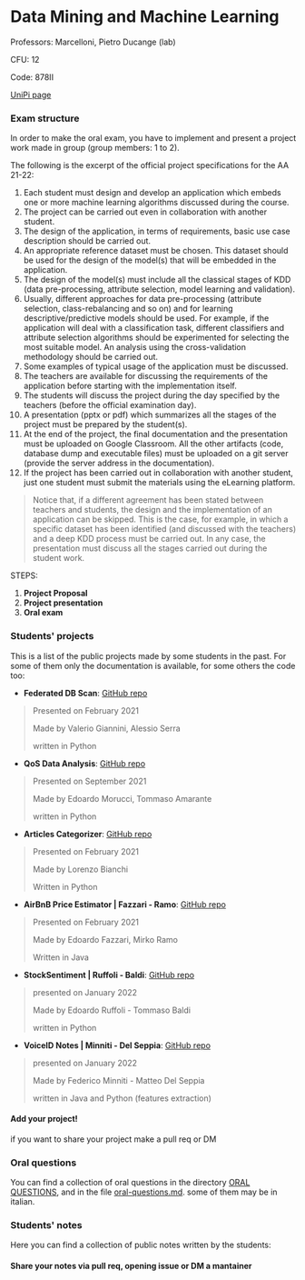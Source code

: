 # Data Mining and Machine Learning

Professors: Marcelloni, Pietro Ducange (lab)

CFU: 12

Code: 878II

[UniPi page](https://esami.unipi.it/esami2/programma.php?pg=ects&c=48213)

### Exam structure

In order to make the oral exam, you have to implement and present a project work made in group (group members: 1 to 2).

The following is the excerpt of the official project specifications for the AA 21-22:

1. Each student must design and develop an application which embeds one or more machine learning
algorithms discussed during the course.
2. The project can be carried out even in collaboration with another student.
3. The design of the application, in terms of requirements, basic use case description should be carried
out.
4. An appropriate reference dataset must be chosen. This dataset should be used for the design of the
model(s) that will be embedded in the application.
5. The design of the model(s) must include all the classical stages of KDD (data pre-processing,
attribute selection, model learning and validation).
6. Usually, different approaches for data pre-processing (attribute selection, class-rebalancing and so
on) and for learning descriptive/predictive models should be used. For example, if the application
will deal with a classification task, different classifiers and attribute selection algorithms should be
experimented for selecting the most suitable model. An analysis using the cross-validation
methodology should be carried out.
7. Some examples of typical usage of the application must be discussed.
8. The teachers are available for discussing the requirements of the application before starting with the
implementation itself.
9. The students will discuss the project during the day specified by the teachers (before the official
examination day).
10. A presentation (pptx or pdf) which summarizes all the stages of the project must be prepared by the
student(s).
11. At the end of the project, the final documentation and the presentation must be uploaded on Google
Classroom. All the other artifacts (code, database dump and executable files) must be uploaded on
a git server (provide the server address in the documentation).
12. If the project has been carried out in collaboration with another student, just one student must
submit the materials using the eLearning platform.

>Notice that, if a different agreement has been stated between teachers and students, the design and the
implementation of an application can be skipped. This is the case, for example, in which a specific dataset
has been identified (and discussed with the teachers) and a deep KDD process must be carried out. In
any case, the presentation must discuss all the stages carried out during the student work.

STEPS:
1. **Project Proposal**
2. **Project presentation**
3. **Oral exam**

### Students' projects

This is a list of the public projects made by some students in the past. For some of them only the documentation is available, for some others the code too:
- **Federated DB Scan**: [GitHub repo](https://github.com/ValeGian/FederatedDBSCAN)
>Presented on February 2021
>
>Made by Valerio Giannini, Alessio Serra
>
>written in Python
- **QoS Data Analysis**: [GitHub repo](https://github.com/TommyTheHuman/DataMining-QoSDataAnalysis)
>Presented on September 2021
>
>Made by Edoardo Morucci, Tommaso Amarante
>
>written in Python
- **Articles Categorizer**: [GitHub repo](https://github.com/lorebianchi98/ArticlesCategorizer)
>Presented on February 2021
>
>Made by Lorenzo Bianchi
>
>Written in Python
- **AirBnB Price Estimator | Fazzari - Ramo**: [GitHub repo](https://github.com/edofazza/AirBnBPriceEstimator)
>Presented on February 2021
>
>Made by Edoardo Fazzari, Mirko Ramo
>
>Written in Java
- **StockSentiment | Ruffoli - Baldi**: [GitHub repo](https://github.com/edoardoruffoli/StockSentiment)
>presented on January 2022
> 
>Made by Edoardo Ruffoli - Tommaso Baldi
>
>written in Python
- **VoiceID Notes | Minniti - Del Seppia**: [GitHub repo](https://github.com/federicominniti/VoiceIDNotes)
>presented on January 2022
>
>Made by Federico Minniti - Matteo Del Seppia
>
>written in Java and Python (features extraction)

#### **Add your project!** 
if you want to share your project make a pull req or DM


### Oral questions

You can find a collection of oral questions in the directory [ORAL QUESTIONS](oral-questions), and in the file [oral-questions.md](oral-questions.md). some of them may be in italian.


### Students' notes

Here you can find a collection of public notes written by the students:

#### Share your notes via pull req, opening issue or DM a mantainer
